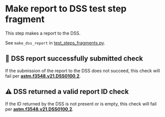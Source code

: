 # Make report to DSS test step fragment
This step makes a report to the DSS.

See `make_dss_report` in [test_steps_fragments.py](../../test_step_fragments.py).

## 🛑 DSS report successfully submitted check
If the submission of the report to the DSS does not succeed, this check will fail per **[astm.f3548.v21.DSS0100,2](../../../requirements/astm/f3548/v21.md)**.

## ⚠️ DSS returned a valid report ID check
If the ID returned by the DSS is not present or is empty, this check will fail per **[astm.f3548.v21.DSS0100,2](../../../requirements/astm/f3548/v21.md)**.
